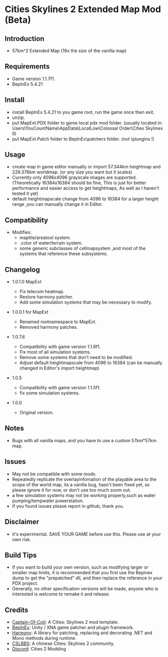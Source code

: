 # Cities Skylines 2 Extended Map Mod (Beta)

## Introduction

- 57km^2 Extended Map (16x the size of the vanilla map)

## Requirements

- Game version 1.1.7f1.
- BepInEx 5.4.21

## Install

- install BepInEx 5.4.21 to you game root, run the game once then exit.
- unzip.
- put MapExt.PDX folder to game local pdx mod folder. (usually located in: Users\YouCountName\AppData\LocalLow\Colossal Order\Cities Skylines II)
- put MapExt.Patch folder to BepInEx\patchers folder. (not \plungins !)

## Usage

- create map in game editor manually or import 57.344km heightmap and 229.376km worldmap. (or any size you want but it scales)
- Currently only 4096x4096 grayscale images are supported.(Theoretically 16384x16384 should be fine, This is just for better performance and easier access to get heightmaps, As well as I haven't tested it yet)
- default heightmapscale change from 4096 to 16384 for a larger height range ,you can manually change it in Editor.

## Compatibility

- Modifies:
	- maptile/areatool system.
	- .cctor of water/terrain system.
	- some generic subclasses of cellmapsystem ,and most of the systems that reference these subsystems.

## Changelog
- 1.0.1.0 MapExt
	- Fix telecom heatmap.
	- Restore harmony patcher.
	- Add some simulation systems that may be necessary to modify.

- 1.0.0.1 for MapExt
	- Renamed rootnamespace to MapExt.
	- Removed harmony patches.

- 1.0.7.6
	- Compatibility with game version 1.1.6f1.
	- Fix most of all simulation systems.
	- Remove some systems that don't need to be modified.
	- Adjust default heightmapscale from 4096 to 16384 (can be manually changed in Editor's import heightmap)

- 1.0.5
	- Compatibility with game version 1.1.5f1.
	- fix some simulation systems.

- 1.0.0
	- Original version.  
  
## Notes
 - Bugs with all vanilla maps, and you have to use a custom 57km*57km map.

## Issues
- May not be compatible with some mods.
- Repeatedly replicate the overlayinfomation of the playable area to the scope of the world map, its a vanilla bug, hasn't been fixed yet, so please ignore it for now, or don't use too much zoom out.
- a few simulation systems may not be working properly,such as water pumping/tempwater powerstation.
- If you found issues please report in github, thank you.

## Disclaimer

- it's experimental. SAVE YOUR GAME before use this. Please use at your own risk.

## Build Tips
- If you want to build your own version, such as modifying larger or smaller map limits, it is recommended that you first use the Bepinex dump to get the "prepatched" dll, and then replace the reference in your PDX project.
- Generally, no other specification versions will be made, anyone who is interested is welcome to remake it and release.

## Credits

- [Captain-Of-Coit](https://github.com/Captain-Of-Coit/cities-skylines-2-mod-template): A Cities: Skylines 2 mod template.
- [BepInEx](https://github.com/BepInEx/BepInEx): Unity / XNA game patcher and plugin framework.
- [Harmony](https://github.com/pardeike/Harmony): A library for patching, replacing and decorating .NET and Mono methods during runtime.
- [CSLBBS](https://www.cslbbs.net): A chinese Cities: Skylines 2 community.
- [Discord](https://discord.gg/ABrJqdZJNE): Cities 2 Modding
